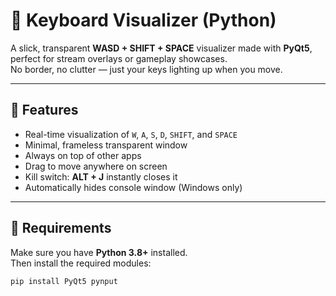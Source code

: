 # 🧠 Keyboard Visualizer (Python)

A slick, transparent **WASD + SHIFT + SPACE** visualizer made with **PyQt5**, perfect for stream overlays or gameplay showcases.  
No border, no clutter — just your keys lighting up when you move.

---

## 🚀 Features
- Real-time visualization of `W`, `A`, `S`, `D`, `SHIFT`, and `SPACE`
- Minimal, frameless transparent window
- Always on top of other apps
- Drag to move anywhere on screen  
- Kill switch: **ALT + J** instantly closes it  
- Automatically hides console window (Windows only)

---

## 🧩 Requirements

Make sure you have **Python 3.8+** installed.  
Then install the required modules:

```bash
pip install PyQt5 pynput
